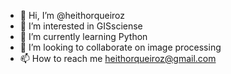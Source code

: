 - 👋 Hi, I’m @heithorqueiroz
- 👀 I’m interested in GISsciense
- 🌱 I’m currently learning Python
- 💞️ I’m looking to collaborate on image processing
- 📫 How to reach me heithorqueiroz@gmail.com

<!---
heithorqueiroz/heithorqueiroz is a ✨ special ✨ repository because its `README.md` (this file) appears on your GitHub profile.
You can click the Preview link to take a look at your changes.
--->
